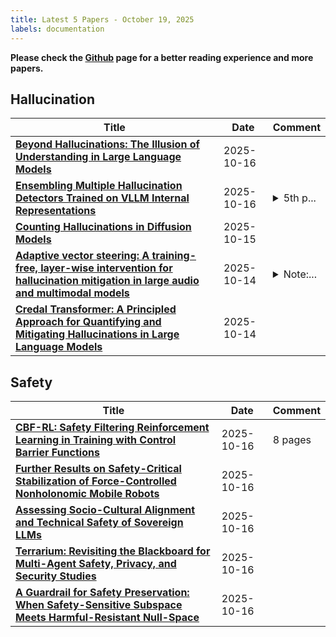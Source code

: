```yaml
---
title: Latest 5 Papers - October 19, 2025
labels: documentation
---
```

**Please check the [Github](https://github.com/dingyue772/DailyArxiv) page for a better reading experience and more papers.**

## Hallucination
| **Title** | **Date** | **Comment** |
| --- | --- | --- |
| **[Beyond Hallucinations: The Illusion of Understanding in Large Language Models](http://arxiv.org/abs/2510.14665v1)** | 2025-10-16 |  |
| **[Ensembling Multiple Hallucination Detectors Trained on VLLM Internal Representations](http://arxiv.org/abs/2510.14330v1)** | 2025-10-16 | <details><summary>5th p...</summary><p>5th place solution at Meta KDD Cup 2025</p></details> |
| **[Counting Hallucinations in Diffusion Models](http://arxiv.org/abs/2510.13080v1)** | 2025-10-15 |  |
| **[Adaptive vector steering: A training-free, layer-wise intervention for hallucination mitigation in large audio and multimodal models](http://arxiv.org/abs/2510.12851v1)** | 2025-10-14 | <details><summary>Note:...</summary><p>Note: This preprint is a version of the paper submitted to ICASSP 2026. The author list here includes contributors who provided additional supervision and guidance. The official ICASSP submission may differ slightly in author composition</p></details> |
| **[Credal Transformer: A Principled Approach for Quantifying and Mitigating Hallucinations in Large Language Models](http://arxiv.org/abs/2510.12137v1)** | 2025-10-14 |  |

## Safety
| **Title** | **Date** | **Comment** |
| --- | --- | --- |
| **[CBF-RL: Safety Filtering Reinforcement Learning in Training with Control Barrier Functions](http://arxiv.org/abs/2510.14959v1)** | 2025-10-16 | 8 pages |
| **[Further Results on Safety-Critical Stabilization of Force-Controlled Nonholonomic Mobile Robots](http://arxiv.org/abs/2510.14931v1)** | 2025-10-16 |  |
| **[Assessing Socio-Cultural Alignment and Technical Safety of Sovereign LLMs](http://arxiv.org/abs/2510.14565v1)** | 2025-10-16 |  |
| **[Terrarium: Revisiting the Blackboard for Multi-Agent Safety, Privacy, and Security Studies](http://arxiv.org/abs/2510.14312v1)** | 2025-10-16 |  |
| **[A Guardrail for Safety Preservation: When Safety-Sensitive Subspace Meets Harmful-Resistant Null-Space](http://arxiv.org/abs/2510.14301v1)** | 2025-10-16 |  |

